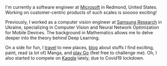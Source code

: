 
I'm currently a software engineer at [Microsoft][msft] in Redmond, United States. Working on customer-centric products of such scales is sooooo exciting!

Previously, I worked as a computer vision engineer at [Samsung Research][srk] in Ukraine,
specializing in Computer Vision and Neural Network Optimization for Mobile Devices. The background in Mathematics allows me to delve deeper into the theory behind Deep Learning.

On a side for fun, I [travel][travelog] to new places, [blog][blog] about stuffs I find exciting, paint, read (a lot of) Manga, and [play Go][ogs] (feel free to challenge me). Oh, I also started to compete on [Kaggle][kaggle] lately, due to Covid19 lockdown.

[msft]: https://www.microsoft.com
[srk]: https://research.samsung.com/srk
[twitter]: https://twitter.com/chankhavu
[cv]: #
[travelog]: /travelog
[blog]: /articles
[ogs]: https://online-go.com/user/view/178130
[gallery]: #
[kaggle]: https://www.kaggle.com/chankhavu
